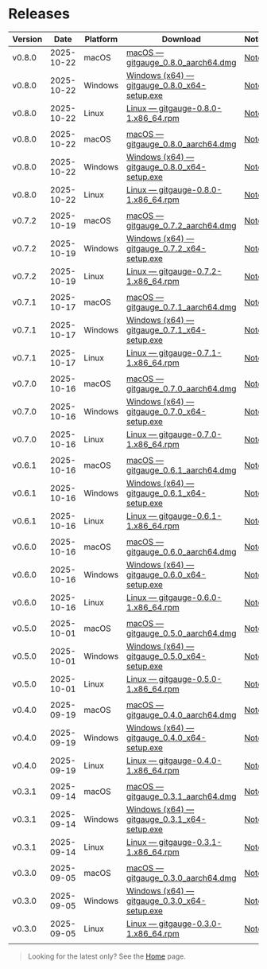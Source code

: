 # Releases

| Version | Date | Platform | Download | Notes |
|---|---|---|---|---|
| v0.8.0 | 2025-10-22 | macOS | [macOS — gitgauge_0.8.0_aarch64.dmg](https://github.com/Monash-FIT3170/2025W1-Commitment/releases/download/v0.8.0/gitgauge_0.8.0_aarch64.dmg) | [Notes](https://github.com/Monash-FIT3170/2025W1-Commitment/releases/tag/v0.8.0) |
| v0.8.0 | 2025-10-22 | Windows | [Windows (x64) — gitgauge_0.8.0_x64-setup.exe](https://github.com/Monash-FIT3170/2025W1-Commitment/releases/download/v0.8.0/gitgauge_0.8.0_x64-setup.exe) | [Notes](https://github.com/Monash-FIT3170/2025W1-Commitment/releases/tag/v0.8.0) |
| v0.8.0 | 2025-10-22 | Linux | [Linux — gitgauge-0.8.0-1.x86_64.rpm](https://github.com/Monash-FIT3170/2025W1-Commitment/releases/download/v0.8.0/gitgauge-0.8.0-1.x86_64.rpm) | [Notes](https://github.com/Monash-FIT3170/2025W1-Commitment/releases/tag/v0.8.0) |
|  |  |  |  |  |
| v0.8.0 | 2025-10-22 | macOS | [macOS — gitgauge_0.8.0_aarch64.dmg](https://github.com/Monash-FIT3170/2025W1-Commitment/releases/download/v0.8.0/gitgauge_0.8.0_aarch64.dmg) | [Notes](https://github.com/Monash-FIT3170/2025W1-Commitment/releases/tag/v0.8.0) |
| v0.8.0 | 2025-10-22 | Windows | [Windows (x64) — gitgauge_0.8.0_x64-setup.exe](https://github.com/Monash-FIT3170/2025W1-Commitment/releases/download/v0.8.0/gitgauge_0.8.0_x64-setup.exe) | [Notes](https://github.com/Monash-FIT3170/2025W1-Commitment/releases/tag/v0.8.0) |
| v0.8.0 | 2025-10-22 | Linux | [Linux — gitgauge-0.8.0-1.x86_64.rpm](https://github.com/Monash-FIT3170/2025W1-Commitment/releases/download/v0.8.0/gitgauge-0.8.0-1.x86_64.rpm) | [Notes](https://github.com/Monash-FIT3170/2025W1-Commitment/releases/tag/v0.8.0) |
|  |  |  |  |  |
| v0.7.2 | 2025-10-19 | macOS | [macOS — gitgauge_0.7.2_aarch64.dmg](https://github.com/Monash-FIT3170/2025W1-Commitment/releases/download/v0.7.2/gitgauge_0.7.2_aarch64.dmg) | [Notes](https://github.com/Monash-FIT3170/2025W1-Commitment/releases/tag/v0.7.2) |
| v0.7.2 | 2025-10-19 | Windows | [Windows (x64) — gitgauge_0.7.2_x64-setup.exe](https://github.com/Monash-FIT3170/2025W1-Commitment/releases/download/v0.7.2/gitgauge_0.7.2_x64-setup.exe) | [Notes](https://github.com/Monash-FIT3170/2025W1-Commitment/releases/tag/v0.7.2) |
| v0.7.2 | 2025-10-19 | Linux | [Linux — gitgauge-0.7.2-1.x86_64.rpm](https://github.com/Monash-FIT3170/2025W1-Commitment/releases/download/v0.7.2/gitgauge-0.7.2-1.x86_64.rpm) | [Notes](https://github.com/Monash-FIT3170/2025W1-Commitment/releases/tag/v0.7.2) |
|  |  |  |  |  |
| v0.7.1 | 2025-10-17 | macOS | [macOS — gitgauge_0.7.1_aarch64.dmg](https://github.com/Monash-FIT3170/2025W1-Commitment/releases/download/v0.7.1/gitgauge_0.7.1_aarch64.dmg) | [Notes](https://github.com/Monash-FIT3170/2025W1-Commitment/releases/tag/v0.7.1) |
| v0.7.1 | 2025-10-17 | Windows | [Windows (x64) — gitgauge_0.7.1_x64-setup.exe](https://github.com/Monash-FIT3170/2025W1-Commitment/releases/download/v0.7.1/gitgauge_0.7.1_x64-setup.exe) | [Notes](https://github.com/Monash-FIT3170/2025W1-Commitment/releases/tag/v0.7.1) |
| v0.7.1 | 2025-10-17 | Linux | [Linux — gitgauge-0.7.1-1.x86_64.rpm](https://github.com/Monash-FIT3170/2025W1-Commitment/releases/download/v0.7.1/gitgauge-0.7.1-1.x86_64.rpm) | [Notes](https://github.com/Monash-FIT3170/2025W1-Commitment/releases/tag/v0.7.1) |
|  |  |  |  |  |
| v0.7.0 | 2025-10-16 | macOS | [macOS — gitgauge_0.7.0_aarch64.dmg](https://github.com/Monash-FIT3170/2025W1-Commitment/releases/download/v0.7.0/gitgauge_0.7.0_aarch64.dmg) | [Notes](https://github.com/Monash-FIT3170/2025W1-Commitment/releases/tag/v0.7.0) |
| v0.7.0 | 2025-10-16 | Windows | [Windows (x64) — gitgauge_0.7.0_x64-setup.exe](https://github.com/Monash-FIT3170/2025W1-Commitment/releases/download/v0.7.0/gitgauge_0.7.0_x64-setup.exe) | [Notes](https://github.com/Monash-FIT3170/2025W1-Commitment/releases/tag/v0.7.0) |
| v0.7.0 | 2025-10-16 | Linux | [Linux — gitgauge-0.7.0-1.x86_64.rpm](https://github.com/Monash-FIT3170/2025W1-Commitment/releases/download/v0.7.0/gitgauge-0.7.0-1.x86_64.rpm) | [Notes](https://github.com/Monash-FIT3170/2025W1-Commitment/releases/tag/v0.7.0) |
|  |  |  |  |  |
| v0.6.1 | 2025-10-16 | macOS | [macOS — gitgauge_0.6.1_aarch64.dmg](https://github.com/Monash-FIT3170/2025W1-Commitment/releases/download/v0.6.1/gitgauge_0.6.1_aarch64.dmg) | [Notes](https://github.com/Monash-FIT3170/2025W1-Commitment/releases/tag/v0.6.1) |
| v0.6.1 | 2025-10-16 | Windows | [Windows (x64) — gitgauge_0.6.1_x64-setup.exe](https://github.com/Monash-FIT3170/2025W1-Commitment/releases/download/v0.6.1/gitgauge_0.6.1_x64-setup.exe) | [Notes](https://github.com/Monash-FIT3170/2025W1-Commitment/releases/tag/v0.6.1) |
| v0.6.1 | 2025-10-16 | Linux | [Linux — gitgauge-0.6.1-1.x86_64.rpm](https://github.com/Monash-FIT3170/2025W1-Commitment/releases/download/v0.6.1/gitgauge-0.6.1-1.x86_64.rpm) | [Notes](https://github.com/Monash-FIT3170/2025W1-Commitment/releases/tag/v0.6.1) |
|  |  |  |  |  |
| v0.6.0 | 2025-10-16 | macOS | [macOS — gitgauge_0.6.0_aarch64.dmg](https://github.com/Monash-FIT3170/2025W1-Commitment/releases/download/v0.6.0/gitgauge_0.6.0_aarch64.dmg) | [Notes](https://github.com/Monash-FIT3170/2025W1-Commitment/releases/tag/v0.6.0) |
| v0.6.0 | 2025-10-16 | Windows | [Windows (x64) — gitgauge_0.6.0_x64-setup.exe](https://github.com/Monash-FIT3170/2025W1-Commitment/releases/download/v0.6.0/gitgauge_0.6.0_x64-setup.exe) | [Notes](https://github.com/Monash-FIT3170/2025W1-Commitment/releases/tag/v0.6.0) |
| v0.6.0 | 2025-10-16 | Linux | [Linux — gitgauge-0.6.0-1.x86_64.rpm](https://github.com/Monash-FIT3170/2025W1-Commitment/releases/download/v0.6.0/gitgauge-0.6.0-1.x86_64.rpm) | [Notes](https://github.com/Monash-FIT3170/2025W1-Commitment/releases/tag/v0.6.0) |
|  |  |  |  |  |
| v0.5.0 | 2025-10-01 | macOS | [macOS — gitgauge_0.5.0_aarch64.dmg](https://github.com/Monash-FIT3170/2025W1-Commitment/releases/download/v0.5.0/gitgauge_0.5.0_aarch64.dmg) | [Notes](https://github.com/Monash-FIT3170/2025W1-Commitment/releases/tag/v0.5.0) |
| v0.5.0 | 2025-10-01 | Windows | [Windows (x64) — gitgauge_0.5.0_x64-setup.exe](https://github.com/Monash-FIT3170/2025W1-Commitment/releases/download/v0.5.0/gitgauge_0.5.0_x64-setup.exe) | [Notes](https://github.com/Monash-FIT3170/2025W1-Commitment/releases/tag/v0.5.0) |
| v0.5.0 | 2025-10-01 | Linux | [Linux — gitgauge-0.5.0-1.x86_64.rpm](https://github.com/Monash-FIT3170/2025W1-Commitment/releases/download/v0.5.0/gitgauge-0.5.0-1.x86_64.rpm) | [Notes](https://github.com/Monash-FIT3170/2025W1-Commitment/releases/tag/v0.5.0) |
|  |  |  |  |  |
| v0.4.0 | 2025-09-19 | macOS | [macOS — gitgauge_0.4.0_aarch64.dmg](https://github.com/Monash-FIT3170/2025W1-Commitment/releases/download/v0.4.0/gitgauge_0.4.0_aarch64.dmg) | [Notes](https://github.com/Monash-FIT3170/2025W1-Commitment/releases/tag/v0.4.0) |
| v0.4.0 | 2025-09-19 | Windows | [Windows (x64) — gitgauge_0.4.0_x64-setup.exe](https://github.com/Monash-FIT3170/2025W1-Commitment/releases/download/v0.4.0/gitgauge_0.4.0_x64-setup.exe) | [Notes](https://github.com/Monash-FIT3170/2025W1-Commitment/releases/tag/v0.4.0) |
| v0.4.0 | 2025-09-19 | Linux | [Linux — gitgauge-0.4.0-1.x86_64.rpm](https://github.com/Monash-FIT3170/2025W1-Commitment/releases/download/v0.4.0/gitgauge-0.4.0-1.x86_64.rpm) | [Notes](https://github.com/Monash-FIT3170/2025W1-Commitment/releases/tag/v0.4.0) |
|  |  |  |  |  |
| v0.3.1 | 2025-09-14 | macOS | [macOS — gitgauge_0.3.1_aarch64.dmg](https://github.com/Monash-FIT3170/2025W1-Commitment/releases/download/v0.3.1/gitgauge_0.3.1_aarch64.dmg) | [Notes](https://github.com/Monash-FIT3170/2025W1-Commitment/releases/tag/v0.3.1) |
| v0.3.1 | 2025-09-14 | Windows | [Windows (x64) — gitgauge_0.3.1_x64-setup.exe](https://github.com/Monash-FIT3170/2025W1-Commitment/releases/download/v0.3.1/gitgauge_0.3.1_x64-setup.exe) | [Notes](https://github.com/Monash-FIT3170/2025W1-Commitment/releases/tag/v0.3.1) |
| v0.3.1 | 2025-09-14 | Linux | [Linux — gitgauge-0.3.1-1.x86_64.rpm](https://github.com/Monash-FIT3170/2025W1-Commitment/releases/download/v0.3.1/gitgauge-0.3.1-1.x86_64.rpm) | [Notes](https://github.com/Monash-FIT3170/2025W1-Commitment/releases/tag/v0.3.1) |
|  |  |  |  |  |
| v0.3.0 | 2025-09-05 | macOS | [macOS — gitgauge_0.3.0_aarch64.dmg](https://github.com/Monash-FIT3170/2025W1-Commitment/releases/download/v0.3.0/gitgauge_0.3.0_aarch64.dmg) | [Notes](https://github.com/Monash-FIT3170/2025W1-Commitment/releases/tag/v0.3.0) |
| v0.3.0 | 2025-09-05 | Windows | [Windows (x64) — gitgauge_0.3.0_x64-setup.exe](https://github.com/Monash-FIT3170/2025W1-Commitment/releases/download/v0.3.0/gitgauge_0.3.0_x64-setup.exe) | [Notes](https://github.com/Monash-FIT3170/2025W1-Commitment/releases/tag/v0.3.0) |
| v0.3.0 | 2025-09-05 | Linux | [Linux — gitgauge-0.3.0-1.x86_64.rpm](https://github.com/Monash-FIT3170/2025W1-Commitment/releases/download/v0.3.0/gitgauge-0.3.0-1.x86_64.rpm) | [Notes](https://github.com/Monash-FIT3170/2025W1-Commitment/releases/tag/v0.3.0) |
|  |  |  |  |  |

> Looking for the latest only? See the [Home](../index.md) page.
